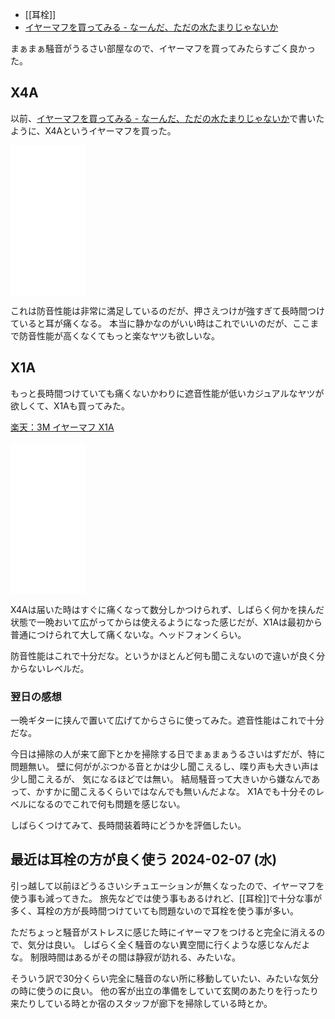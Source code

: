 - [[耳栓]]
- [イヤーマフを買ってみる - なーんだ、ただの水たまりじゃないか](https://karino2.github.io/2021/07/04/try_yearmuff.html)

まぁまぁ騒音がうるさい部屋なので、イヤーマフを買ってみたらすごく良かった。

## X4A

以前、[イヤーマフを買ってみる - なーんだ、ただの水たまりじゃないか](https://karino2.github.io/2021/07/04/try_yearmuff.html)で書いたように、X4Aというイヤーマフを買った。

<iframe style="width:120px;height:240px;" marginwidth="0" marginheight="0" scrolling="no" frameborder="0" src="//rcm-fe.amazon-adsystem.com/e/cm?lt1=_blank&bc1=000000&IS2=1&bg1=FFFFFF&fc1=000000&lc1=0000FF&t=karino203-22&language=en_US&o=9&p=8&l=as4&m=amazon&f=ifr&ref=as_ss_li_til&asins=B01BHF3YOA&linkId=6300c4af5b8df60aae9866ab67fc0efc"></iframe>

これは防音性能は非常に満足しているのだが、押さえつけが強すぎて長時間つけていると耳が痛くなる。
本当に静かなのがいい時はこれでいいのだが、ここまで防音性能が高くなくてもっと楽なヤツも欲しいな。

## X1A

もっと長時間つけていても痛くないかわりに遮音性能が低いカジュアルなヤツが欲しくて、X1Aも買ってみた。

<a href="https://hb.afl.rakuten.co.jp/ichiba/283afb2d.7ff70445.283afb2e.0728e0b3/?pc=https%3A%2F%2Fitem.rakuten.co.jp%2Ftrshop%2Fx1a-3m-peltor%2F&link_type=pict&ut=eyJwYWdlIjoiaXRlbSIsInR5cGUiOiJwaWN0Iiwic2l6ZSI6IjI0MHgyNDAiLCJuYW0iOjEsIm5hbXAiOiJyaWdodCIsImNvbSI6MSwiY29tcCI6ImRvd24iLCJwcmljZSI6MCwiYm9yIjoxLCJjb2wiOjEsImJidG4iOjEsInByb2QiOjAsImFtcCI6ZmFsc2V9" target="_blank" rel="nofollow sponsored noopener" style="word-wrap:break-word;"  >楽天：3M イヤーマフ X1A<br><img src="https://hbb.afl.rakuten.co.jp/hgb/283afb2d.7ff70445.283afb2e.0728e0b3/?me_id=1368878&item_id=10000000&pc=https%3A%2F%2Fthumbnail.image.rakuten.co.jp%2F%400_mall%2Ftrshop%2Fcabinet%2Fimgrc0093738347.jpg%3F_ex%3D240x240&s=240x240&t=pict" border="0" style="margin:2px" alt="" title=""></a>

<iframe sandbox="allow-popups allow-scripts allow-modals allow-forms allow-same-origin" style="width:120px;height:240px;" marginwidth="0" marginheight="0" scrolling="no" frameborder="0" src="//rcm-fe.amazon-adsystem.com/e/cm?lt1=_blank&bc1=000000&IS2=1&bg1=FFFFFF&fc1=000000&lc1=0000FF&t=karino203-22&language=en_US&o=9&p=8&l=as4&m=amazon&f=ifr&ref=as_ss_li_til&asins=B01BHF3XZK&linkId=5da50e06bac11fc9c23574e8d7aecae6"></iframe>

X4Aは届いた時はすぐに痛くなって数分しかつけられず、しばらく何かを挟んだ状態で一晩おいて広がってからは使えるようになった感じだが、X1Aは最初から普通につけられて大して痛くないな。ヘッドフォンくらい。

防音性能はこれで十分だな。というかほとんど何も聞こえないので違いが良く分からないレベルだ。

### 翌日の感想

一晩ギターに挟んで置いて広げてからさらに使ってみた。遮音性能はこれで十分だな。

今日は掃除の人が来て廊下とかを掃除する日でまぁまぁうるさいはずだが、特に問題無い。
壁に何ががぶつかる音とかは少し聞こえるし、喋り声も大きい声は少し聞こえるが、
気になるほどでは無い。
結局騒音って大きいから嫌なんであって、かすかに聞こえるくらいではなんでも無いんだよな。
X1Aでも十分そのレベルになるのでこれで何も問題を感じない。

しばらくつけてみて、長時間装着時にどうかを評価したい。

## 最近は耳栓の方が良く使う 2024-02-07 (水)

引っ越して以前ほどうるさいシチュエーションが無くなったので、イヤーマフを使う事も減ってきた。
旅先などでは使う事もあるけれど、[[耳栓]]で十分な事が多く、耳栓の方が長時間つけていても問題ないので耳栓を使う事が多い。

ただちょっと騒音がストレスに感じた時にイヤーマフをつけると完全に消えるので、気分は良い。
しばらく全く騒音のない異空間に行くような感じなんだよな。
制限時間はあるがその間は静寂が訪れる、みたいな。

そういう訳で30分くらい完全に騒音のない所に移動していたい、みたいな気分の時に使うのに良い。
他の客が出立の準備をしていて玄関のあたりを行ったり来たりしている時とか宿のスタッフが廊下を掃除している時とか。